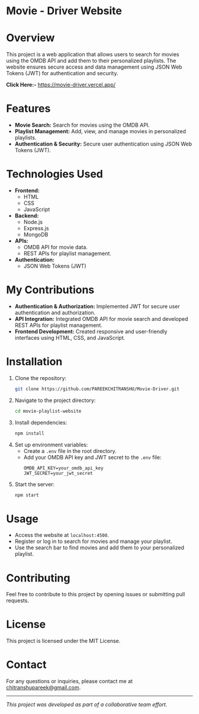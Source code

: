 # Movie - Driver Website

# Overview
This project is a web application that allows users to search for movies using the OMDB API and add them to their personalized playlists. The website ensures secure access and data management using JSON Web Tokens (JWT) for authentication and security.

**Click Here:-** https://movie-driver.vercel.app/

# Features
- **Movie Search:** Search for movies using the OMDB API.
- **Playlist Management:** Add, view, and manage movies in personalized playlists.
- **Authentication & Security:** Secure user authentication using JSON Web Tokens (JWT).

# Technologies Used
- **Frontend:**
  - HTML
  - CSS
  - JavaScript
- **Backend:**
  - Node.js
  - Express.js
  - MongoDB
- **APIs:**
  - OMDB API for movie data.
  - REST APIs for playlist management.
- **Authentication:**
  - JSON Web Tokens (JWT)

# My Contributions
- **Authentication & Authorization:** Implemented JWT for secure user authentication and authorization.
- **API Integration:** Integrated OMDB API for movie search and developed REST APIs for playlist management.
- **Frontend Development:** Created responsive and user-friendly interfaces using HTML, CSS, and JavaScript.

# Installation
1. Clone the repository:
    ```sh
    git clone https://github.com/PAREEKCHITRANSHU/Movie-Driver.git
    ```
2. Navigate to the project directory:
    ```sh
    cd movie-playlist-website
    ```
3. Install dependencies:
    ```sh
    npm install
    ```
4. Set up environment variables:
    - Create a `.env` file in the root directory.
    - Add your OMDB API key and JWT secret to the `.env` file:
        ```
        OMDB_API_KEY=your_omdb_api_key
        JWT_SECRET=your_jwt_secret
        ```
5. Start the server:
    ```sh
    npm start
    ```

# Usage
- Access the website at `localhost:4500`.
- Register or log in to search for movies and manage your playlist.
- Use the search bar to find movies and add them to your personalized playlist.

# Contributing
Feel free to contribute to this project by opening issues or submitting pull requests.

# License
This project is licensed under the MIT License.

# Contact
For any questions or inquiries, please contact me at chitranshupareek@gmail.com.

---

*This project was developed as part of a collaborative team effort.*
